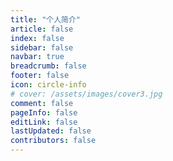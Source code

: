 ```yaml
---
title: "个人简介"
article: false
index: false
sidebar: false
navbar: true
breadcrumb: false
footer: false
icon: circle-info
# cover: /assets/images/cover3.jpg
comment: false
pageInfo: false
editLink: false
lastUpdated: false
contributors: false
---
```

